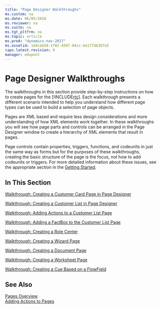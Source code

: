 ```yaml
---
title: "Page Designer Walkthroughs"
ms.custom: na
ms.date: 06/05/2016
ms.reviewer: na
ms.suite: na
ms.tgt_pltfrm: na
ms.topic: article
ms.prod: "dynamics-nav-2017"
ms.assetid: 1e8ceb58-1f82-4397-84cc-be177db367a5
caps.latest.revision: 9
manager: edupont
---
```

# Page Designer Walkthroughs
The walkthroughs in this section provide step-by-step instructions on how to create pages for the [!INCLUDE[rtc](includes/rtc_md.md)]. Each walkthrough presents a different scenario intended to help you understand how different page types can be used to build a selection of page objects.  
  
 Pages are XML based and require less design considerations and more understanding of how XML elements work together. In these walkthroughs you will see how page parts and controls can be arranged in the Page Designer window to create a hierarchy of XML elements that result in pages.  
  
 Page controls contain properties, triggers, functions, and codeunits in just the same way as forms but for the purposes of these walkthroughs, creating the basic structure of the page is the focus, not how to add codeunits or triggers. For more detailed information about these issues, see the appropriate section in the [Getting Started](Getting-Started.md).  
  
## In This Section  
 [Walkthrough: Creating a Customer Card Page in Page Designer](Walkthrough--Creating-a-Customer-Card-Page-in-Page-Designer.md)  
  
 [Walkthrough: Creating a Customer List in Page Designer](Walkthrough--Creating-a-Customer-List-in-Page-Designer.md)  
  
 [Walkthrough: Adding Actions to a Customer List Page](Walkthrough--Adding-Actions-to-a-Customer-List-Page.md)  
  
 [Walkthrough: Adding a FactBox to the Customer List Page](Walkthrough--Adding-a-FactBox-to-the-Customer-List-Page.md)  
  
 [Walkthrough: Creating a Role Center](Walkthrough--Creating-a-Role-Center.md)  
  
 [Walkthrough: Creating a Wizard Page](Walkthrough--Creating-a-Wizard-Page.md)  
  
 [Walkthrough: Creating a Document Page](Walkthrough--Creating-a-Document-Page.md)  
  
 [Walkthrough: Creating a Worksheet Page](Walkthrough--Creating-a-Worksheet-Page.md)  
  
 [Walkthrough: Creating a Cue Based on a FlowField](Walkthrough--Creating-a-Cue-Based-on-a-FlowField.md)  
  
## See Also  
 [Pages Overview](Pages-Overview.md)   
 [Adding Actions to Pages](Adding-Actions-to-Pages.md)